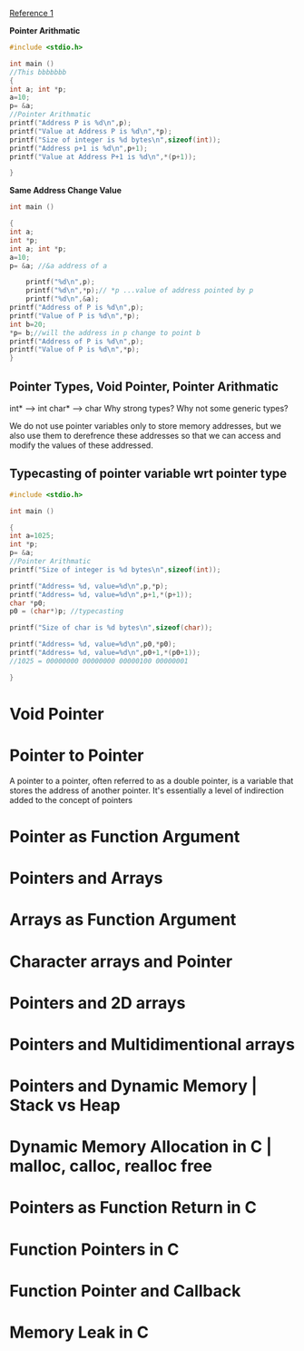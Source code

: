 [Reference 1](http://alumni.cs.ucr.edu/%7Epdiloren/C++_Pointers/)


**Pointer Arithmatic**

```c
#include <stdio.h>

int main ()
//This bbbbbbb
{
int a; int *p;
a=10;
p= &a; 
//Pointer Arithmatic
printf("Address P is %d\n",p);
printf("Value at Address P is %d\n",*p);
printf("Size of integer is %d bytes\n",sizeof(int));
printf("Address p+1 is %d\n",p+1);
printf("Value at Address P+1 is %d\n",*(p+1));

}
```

**Same Address Change Value**
```c
int main ()

{
int a;
int *p;
int a; int *p;
a=10;
p= &a; //&a address of a

    printf("%d\n",p);
    printf("%d\n",*p);// *p ...value of address pointed by p
    printf("%d\n",&a);
printf("Address of P is %d\n",p);
printf("Value of P is %d\n",*p);
int b=20;
*p= b;//will the address in p change to point b
printf("Address of P is %d\n",p);
printf("Value of P is %d\n",*p);
}
```

## Pointer Types, Void Pointer, Pointer Arithmatic

int* --> int 
char* --> char
Why strong types? Why not some generic types?

We do not use pointer variables only to store memory addresses, but we also use them to derefrence these addresses so that we can access and modify the values of these addressed.

## Typecasting of pointer variable wrt pointer type

```c
#include <stdio.h>

int main ()

{
int a=1025; 
int *p;
p= &a; 
//Pointer Arithmatic
printf("Size of integer is %d bytes\n",sizeof(int));

printf("Address= %d, value=%d\n",p,*p);
printf("Address= %d, value=%d\n",p+1,*(p+1));
char *p0;
p0 = (char*)p; //typecasting

printf("Size of char is %d bytes\n",sizeof(char));

printf("Address= %d, value=%d\n",p0,*p0);
printf("Address= %d, value=%d\n",p0+1,*(p0+1));
//1025 = 00000000 00000000 00000100 00000001

}
```

# Void Pointer



# Pointer to Pointer
A pointer to a pointer, often referred to as a double pointer, is a variable that stores the address of another pointer. It's essentially a level of indirection added to the concept of pointers



# Pointer as Function Argument




# Pointers and Arrays



# Arrays as Function Argument





# Character arrays and Pointer



# Pointers and 2D arrays


# Pointers and Multidimentional arrays


# Pointers and Dynamic Memory | Stack vs Heap



# Dynamic Memory Allocation in C | malloc, calloc, realloc free

# Pointers as Function Return in C


# Function Pointers in C


# Function Pointer and Callback



# Memory Leak in C






